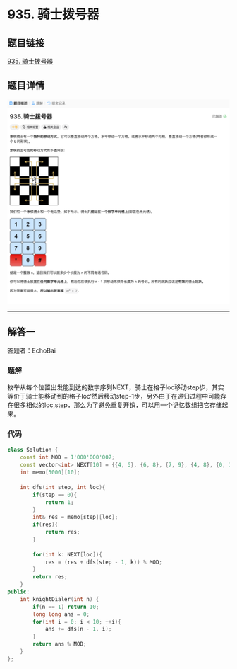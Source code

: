 # 935. 骑士拨号器
## 题目链接  
[935. 骑士拨号器](https://leetcode.cn/problems/knight-dialer/description/?envType=daily-question&envId=2024-12-10)
## 题目详情
![题目图片](Img/935.png)

***
## 解答一
答题者：EchoBai

### 题解
枚举从每个位置出发能到达的数字序列NEXT，骑士在格子loc移动step步，其实等价于骑士能移动到的格子loc‘然后移动step-1步，另外由于在递归过程中可能存在很多相似的loc,step，那么为了避免重复开销，可以用一个记忆数组把它存储起来。

### 代码
``` cpp
class Solution {
    const int MOD = 1'000'000'007;
    const vector<int> NEXT[10] = {{4, 6}, {6, 8}, {7, 9}, {4, 8}, {0, 3, 9}, {}, {0, 1, 7}, {2, 6}, {1, 3}, {2, 4}};
    int memo[5000][10];

    int dfs(int step, int loc){
        if(step == 0){
            return 1;
        }
        int& res = memo[step][loc];
        if(res){
            return res;
        }

        for(int k: NEXT[loc]){
            res = (res + dfs(step - 1, k)) % MOD;
        }
        return res;
    }
public:
    int knightDialer(int n) {
        if(n == 1) return 10;
        long long ans = 0;
        for(int i = 0; i < 10; ++i){
            ans += dfs(n - 1, i);
        }
        return ans % MOD;
    }
};
```
